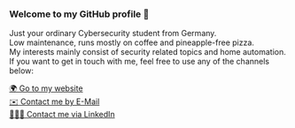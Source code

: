 ### Welcome to my GitHub profile 👋

Just your ordinary Cybersecurity student from Germany.  
Low maintenance, runs mostly on coffee and pineapple-free pizza.  
My interests mainly consist of security related topics and home automation.  
If you want to get in touch with me, feel free to use any of the channels below:

[🌍 Go to my website](https://jost.sh)  
[✉️ Contact me by E-Mail](mailto:jostpit.lu@gmail.com)  
[👨🏻‍💼 Contact me via LinkedIn](https://www.linkedin.com/in/pit-jost)  

<!--
**pseudorandomuser/pseudorandomuser** is a ✨ _special_ ✨ repository because its `README.md` (this file) appears on your GitHub profile.

Here are some ideas to get you started:

- 🔭 I’m currently working on ...
- 🌱 I’m currently learning ...
- 👯 I’m looking to collaborate on ...
- 🤔 I’m looking for help with ...
- 💬 Ask me about ...
- 📫 How to reach me: ...
- 😄 Pronouns: ...
- ⚡ Fun fact: ...
-->
